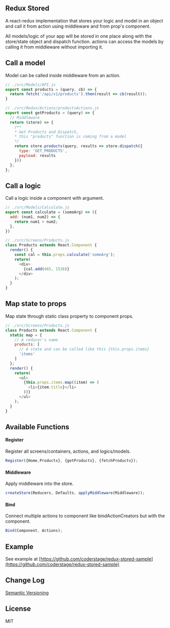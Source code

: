 ## Redux Stored

A react-redux implementation that stores your logic and model in an object and call it from action using middleware and from prop's component. 

All models/logic of your app will be stored in one place along with the store/state object and dispatch function.
actions can access the models by calling it from middleware without importing it.

## Call a model
Model can be called inside middleware from an action.

```js
// ./src/Models/API.js
export const products = (query, cb) => {
  return fetch('/api/v1/products').then(result => cb(result));
}

// ./src/Redux/Actions/productsActions.js
export const getProducts = (query) => {	
  // Middleware
  return (store) => {
    /**
    * Get Products and Dispatch,
    * this "products" function is coming from a model
    */
    return store.products(query, results => store.dispatch({
      type: 'GET_PRODUCTS',
      payload: results
    }))
  };
};
```

## Call a logic
Call a logic inside a component with argument.
```js
// ./src/Models/Calculate.js
export const calculate = (someArg) => ({
  add: (num1, num2) => {
    return num1 + num2;
  },
})

// ./src/Screens/Products.js
class Products extends React.Component {
  render() {
    const cal = this.props.calculate('someArg');
    return(
      <div>
        {cal.add(465, 1526)}
      </div>
    );
  }
}
```

## Map state to props
Map state through static class property to component props.
```js
// ./src/Screens/Products.js
class Products extends React.Component {
  static map = {
    // A reducer's name
    products: [
      // A state and can be called like this {this.props.items}
      'items'
    ]
  };
  render() {
    return(
      <ul>
        {this.props.items.map((item) => (
          <li>{item.title}</li>
        ))}
      </ul>
    );
  }
}
```


## Available Functions

#### Register
Register all screens/containers, actions, and logics/models.

```js
Register({Home,Products}, {getProducts}, {fetchProducts});
```

#### Middleware
Apply middleware into the store.

```js
createStore(Reducers, Defaults, applyMiddleware(Middleware));
```

#### Bind
Connect multiple actions to component like bindActionCreators but with the component.

```js
Bind(Component, Actions);
```


## Example

See example at [https://github.com/coderstage/redux-stored-sample](https://github.com/coderstage/redux-stored-sample)


## Change Log

[Semantic Versioning](http://semver.org/)

## License

MIT
